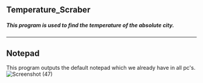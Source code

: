 ## Temperature_Scraber
##### This program is used to find the temperature of the absolute city.
---
## Notepad
This program outputs the default notepad which we already have in all pc's.
![Screenshot (47)](https://user-images.githubusercontent.com/74062509/103859558-41193700-50e0-11eb-9079-5a878355e294.png)
